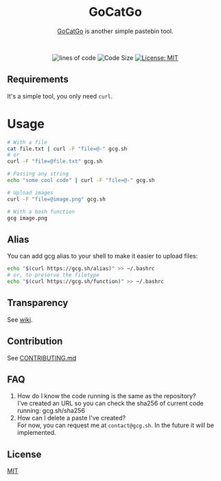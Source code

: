 <div align="center">

<h1> GoCatGo </h1>

<a href="https://gcg.sh">GoCatGo</a> is another simple pastebin tool.<br>

<br>

![lines of code](https://sloc.xyz/github/vaaleyard/gocatgo) ![Code Size](https://img.shields.io/github/languages/code-size/vaaleyard/gocatgo) [![License: MIT](https://img.shields.io/badge/License-MIT-blue.svg)](./LICENSE)

</div> 

## Requirements
It's a simple tool, you only need `curl`.

# Usage
```bash
# With a file
cat file.txt | curl -F "file=@-" gcg.sh
# or
curl -F "file=@file.txt" gcg.sh
```

```bash
# Passing any string
echo "some cool code" | curl -F "file=@-" gcg.sh
```

```bash
# Upload images
curl -F "file=@image.png" gcg.sh
```

```bash
# With a bash function
gcg image.png
```

## Alias
You can add gcg alias to your shell to make it easier to upload files:
```bash
echo "$(curl https://gcg.sh/alias)" >> ~/.bashrc
# or, to preserve the filetype
echo "$(curl https://gcg.sh/function)" >> ~/.bashrc
```

## Transparency
See [wiki](https://github.com/vaaleyard/gocatgo/wiki).

## Contribution
See [CONTRIBUTING.md](./CONTRIBUTING.md)

## FAQ
1. How do I know the code running is the same as the repository?  
   I've created an URL so you can check the sha256 of current code running: gcg.sh/sha256
2. How can I delete a paste I've created?  
   For now, you can request me at `contact@gcg.sh`. In the future it will be implemented.

## License
[MIT](./LICENSE)
